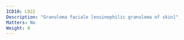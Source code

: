 ```yaml
---
ICD10: L922
Description: "Granuloma faciale [eosinophilic granuloma of skin]"
Matters: No
Weight: 0
---
```


